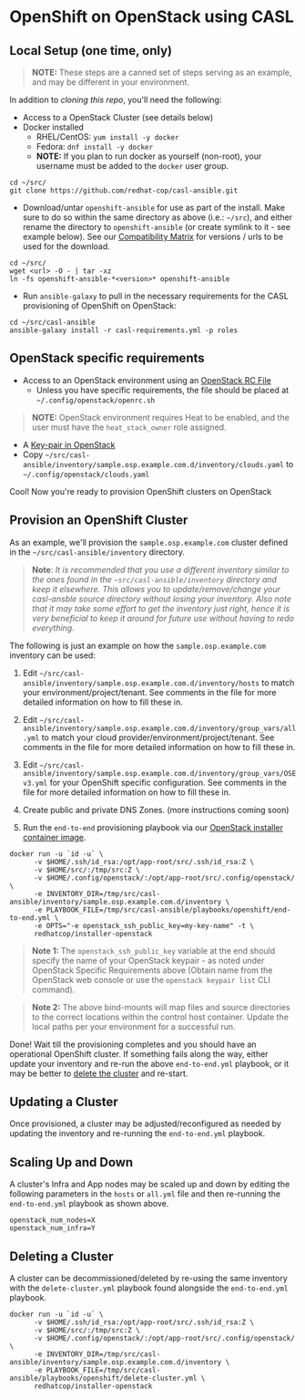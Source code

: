 # OpenShift on OpenStack using CASL

## Local Setup (one time, only)

> **NOTE:** These steps are a canned set of steps serving as an example, and may be different in your environment.

In addition to _cloning this repo_, you'll need the following:

* Access to a OpenStack Cluster (see details below)
* Docker installed
  * RHEL/CentOS: `yum install -y docker`
  * Fedora: `dnf install -y docker`
  * **NOTE:** If you plan to run docker as yourself (non-root), your username must be added to the `docker` user group.

```
cd ~/src/
git clone https://github.com/redhat-cop/casl-ansible.git
```

* Download/untar `openshift-ansible` for use as part of the install. Make sure to do so within the same directory as above (i.e.: `~/src`), and either rename the directory to `openshift-ansible` (or create symlink to it - see example below). See our [Compatibility Matrix](../README.md#compatability-matrix) for versions / urls to be used for the download.

```
cd ~/src/
wget <url> -O - | tar -xz
ln -fs openshift-ansible-*<version>* openshift-ansible
```

* Run `ansible-galaxy` to pull in the necessary requirements for the CASL provisioning of OpenShift on OpenStack:

```
cd ~/src/casl-ansible
ansible-galaxy install -r casl-requirements.yml -p roles
```

## OpenStack specific requirements
* Access to an OpenStack environment using an [OpenStack RC File](https://access.redhat.com/documentation/en-us/red_hat_openstack_platform/11/html/command-line_interface_reference/ch_cli#cli_openrc)
  * Unless you have specific requirements, the file should be placed at `~/.config/openstack/openrc.sh`
>**NOTE:** OpenStack environment requires Heat to be enabled, and the user must have the `heat_stack_owner` role assigned.
* A [Key-pair in OpenStack](https://github.com/naturalis/openstack-docs/wiki/Howto:-Creating-and-using-OpenStack-SSH-keypairs-on-Linux-and-OSX)
* Copy `~/src/casl-ansible/inventory/sample.osp.example.com.d/inventory/clouds.yaml` to `~/.config/openstack/clouds.yaml`

Cool! Now you're ready to provision OpenShift clusters on OpenStack

## Provision an OpenShift Cluster

As an example, we'll provision the `sample.osp.example.com` cluster defined in the `~/src/casl-ansible/inventory` directory.

> **Note**: *It is recommended that you use a different inventory similar to the ones found in the `~src/casl-ansible/inventory` directory and keep it elsewhere. This allows you to update/remove/change your casl-ansble source directory without losing your inventory. Also note that it may take some effort to get the inventory just right, hence it is very beneficial to keep it around for future use without having to redo everything.*

The following is just an example on how the `sample.osp.example.com` inventory can be used:

1) Edit `~/src/casl-ansible/inventory/sample.osp.example.com.d/inventory/hosts` to match your environment/project/tenant. See comments in the file for more detailed information on how to fill these in.

2) Edit `~/src/casl-ansible/inventory/sample.osp.example.com.d/inventory/group_vars/all.yml` to match your cloud provider/environment/project/tenant. See comments in the file for more detailed information on how to fill these in.

3) Edit `~/src/casl-ansible/inventory/sample.osp.example.com.d/inventory/group_vars/OSEv3.yml` for your OpenShift specific configuration. See comments in the file for more detailed information on how to fill these in.

4) Create public and private DNS Zones. (more instructions coming soon)

5) Run the `end-to-end` provisioning playbook via our [OpenStack installer container image](../images/installer-openstack/).

```
docker run -u `id -u` \
      -v $HOME/.ssh/id_rsa:/opt/app-root/src/.ssh/id_rsa:Z \
      -v $HOME/src/:/tmp/src:Z \
      -v $HOME/.config/openstack/:/opt/app-root/src/.config/openstack/ \
      -e INVENTORY_DIR=/tmp/src/casl-ansible/inventory/sample.osp.example.com.d/inventory \
      -e PLAYBOOK_FILE=/tmp/src/casl-ansible/playbooks/openshift/end-to-end.yml \
      -e OPTS="-e openstack_ssh_public_key=my-key-name" -t \
      redhatcop/installer-openstack
```

> **Note 1:** The `openstack_ssh_public_key` variable at the end should specify the name of your OpenStack keypair - as noted under OpenStack Specific Requirements above (Obtain name from the OpenStack web console or use the `openstack keypair list` CLI command).

> **Note 2:** The above bind-mounts will map files and source directories to the correct locations within the control host container. Update the local paths per your environment for a successful run.

Done! Wait till the provisioning completes and you should have an operational OpenShift cluster. If something fails along the way, either update your inventory and re-run the above `end-to-end.yml` playbook, or it may be better to [delete the cluster](https://github.com/redhat-cop/casl-ansible#deleting-a-cluster) and re-start.

## Updating a Cluster

Once provisioned, a cluster may be adjusted/reconfigured as needed by updating the inventory and re-running the `end-to-end.yml` playbook.

## Scaling Up and Down

A cluster's Infra and App nodes may be scaled up and down by editing the following parameters in the `hosts` or `all.yml` file and then re-running the `end-to-end.yml` playbook as shown above.

```
openstack_num_nodes=X
openstack_num_infra=Y
```

## Deleting a Cluster

A cluster can be decommissioned/deleted by re-using the same inventory with the `delete-cluster.yml` playbook found alongside the `end-to-end.yml` playbook.

```
docker run -u `id -u` \
      -v $HOME/.ssh/id_rsa:/opt/app-root/src/.ssh/id_rsa:Z \
      -v $HOME/src/:/tmp/src:Z \
      -v $HOME/.config/openstack/:/opt/app-root/src/.config/openstack/ \
      -e INVENTORY_DIR=/tmp/src/casl-ansible/inventory/sample.osp.example.com.d/inventory \
      -e PLAYBOOK_FILE=/tmp/src/casl-ansible/playbooks/openshift/delete-cluster.yml \
      redhatcop/installer-openstack
```
